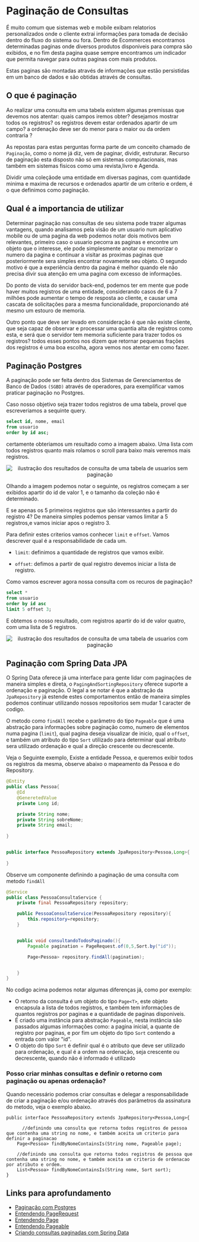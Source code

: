 # Paginação de Consultas
 
 É muito comum que sistemas web e mobile exibam relatorios personalizados onde o cliente extrai informações para tomada de decisão dentro do fluxo do sistema ou fora. Dentro de Ecommerces encontramos determinadas paginas onde diversos produtos disponiveis para compra são exibidos, e no fim desta pagina quase sempre encontramos um indicador que permita navegar para outras paginas com mais produtos.
 
 Estas paginas são montadas através de informações que estão persistidas em um banco de dados e são obtidas através de consultas.

## O que é paginação

Ao realizar uma consulta em uma tabela existem algumas premissas que devemos nos atentar: quais campos iremos obter? desejamos mostrar todos os registros? os registros devem estar ordenados apartir de um campo?  a ordenação deve ser do menor para o maior ou da ordem contraria ?

As repostas para estas perguntas forma parte de um conceito chamado de `Paginação`, como o nome já diz, vem de paginar, dividir, estruturar. Recurso de paginação esta disposto não só em sistemas computacionais, mas também em sistemas fisicos como uma revista,livro e Agenda.

 Dividir uma coleçãode uma entidade em diversas paginas, com quantidade minima e maxima de recursos e ordenados apartir de um criterio e ordem, é o que definimos como paginação. 

## Qual é a importancia de utilizar

Determinar paginação nas consultas de seu sistema pode trazer algumas vantagens, quando analisamos pela visão de um usuario num aplicativo mobile ou de uma pagina da web podemos notar dois motivos bem relevantes, primeiro caso o usuario pecorra as paginas e encontre um objeto que o interesse, ele pode simplesmente anotar ou memorizar o numero da pagina e continuar a visitar as proximas paginas que posteriormente sera simples encontrar novamente seu objeto. O segundo motivo é que a experiência dentro da pagina é melhor quando ele não precisa divir sua atenção em uma pagina com excesso de informações.

Do ponto de vista do servidor back-end, podemos ter em mente que pode haver muitos registros de uma entidade, considerando casos de 6 a 7 milhões pode aumentar o tempo de resposta ao cliente, e causar uma cascata de solicitações para a mesma funcionalidade, proporcionando até mesmo um estouro de memoria. 

Outro ponto que deve ser levado em consideração é que não existe cliente, que seja capaz de observar e processar uma quantia alta de registros como esta, e será que o servidor tem memoria suficiente para trazer todos os registros? todos esses pontos nos dizem que retornar pequenas frações dos registros é uma boa escolha, agora vemos nos atentar em como fazer.

## Paginação Postgres

A paginação pode ser feita dentro dos Sistemas de Gerenciamentos de Banco de Dados `(SGBD)` através de operadores, para exemplificar vamos praticar paginação no  Postgres. 

Caso nosso objetivo seja trazer todos registros de uma tabela, provel que escreveriamos a sequinte query.

```sql
select id, nome, email
from usuario
order by id asc;
```

certamente obteriamos um resultado como  a imagem abaixo. Uma lista com todos registros quanto mais rolamos o scroll para baixo mais veremos mais registros.


<p align="center">
<img alt="ilustração dos resultados de consulta de uma tabela de usuarios sem paginação" src="./imagens/resultado-consulta-usuario-sem-paginacao.png" />
</p>

Olhando a imagem podemos notar o seguinte, os registros começam a ser exibidos apartir do id de valor 1,  e o tamanho da coleção não é determinado. 

E se apenas os 5 primeiros registros que são interessantes a partir do registro 4? De maneira simples podemos pensar vamos limitar a 5 registros,e vamos iniciar apos o registro 3.

Para definir estes criterios vamos conhecer  `limit` e `offset`. Vamos descrever qual é a responsabilidade de cada um.

- `limit`: definimos a quantidade de registros que vamos exibir.

- `offset`: defimos a partir de qual registro devemos iniciar a lista de registro.

Como vamos escrever agora nossa consulta com os recuros de paginação?

```sql 
select *
from usuario 
order by id asc
limit 5 offset 3;
```

E obtemos o nosso resultado, com registros apartir do id de valor quatro, com uma lista de 5 registros.

<p align="center">
<img alt="ilustração dos resultados de consulta de uma tabela de usuarios com paginação" src="./imagens/resultado-consulta-usuario-sem-paginacao-postgres.png" />
</p>

## Paginação com Spring Data JPA

O Spring Data oferece já uma interface para gente lidar com paginações de maneira simples e direta, o `PagingAndSortingRepository` oferece suporte a ordenação e paginação. O legal a se notar é que a abstração da `JpaRepository` já estende estes  comportamentos então de maneira simples podemos continuar utilizando nossos repositorios sem mudar 1 caracter de codigo. 

O metodo  como `findAll` recebe o parâmetro do tipo `Pageable` que é uma abstração para informações sobre paginação como, numero de elementos numa pagina (`limit`), qual pagina deseja visualizar de inicio, qual o `offset`, e também um atributo do tipo `Sort` utilizado para determinar qual atributo sera utilizado ordenação e qual a direção crescente ou decrescente.

Veja o Seguinte exemplo, Existe a entidade Pessoa, e queremos exibir todos os registros da mesma, observe abaixo o mapeamento da Pessoa e do Repository.



```java
@Entity
public class Pessoa{
    @Id
    @GeneretedValue
    private Long id;

    private String nome;
    private String sobreNome;
    private String email; 
    
}

```

```java

public interface PessoaRepository extends JpaRepository<Pessoa,Long>{
 
}

```

Observe um componente definindo a paginação de uma consulta com metodo `findAll`

```java
@Service 
public class PessoaConsultaService {
    private final PessoaRepository repository;

    public PessoaConsultaService(PessoaRepository repository){
        this.repository=repository;
    }


    public void consultandoTodosPaginado(){
        Pageable pagination = PageRequest.of(0,5,Sort.by("id"));

        Page<Pessoa> repository.findAll(pagination);


    }
}

```

No codigo acima podemos notar algumas diferenças já, como por exemplo: 
- O retorno da consulta é um objeto do tipo `Page<T>`, este objeto encapsula a lista de todos registros, e também tem informações de quantos registros por paginas e a quantidade de paginas disponiveis.
- É criado uma instância para abstração `Pageable`, nesta instância são passados algumas informações como: a pagina inicial, a quante de registro por paginas, e por fim um objeto do tipo `Sort` contendo a entrada com valor "id".
- O objeto do tipo `Sort` é definir qual é o atributo que deve ser utilizado para ordenação, e qual é a ordem na ordenação, seja crescente ou decrescente, quando não é informado é utilizado 

### Posso criar minhas consultas e definir o retorno com paginação ou apenas ordenação?

Quando necessário podemos criar consultas e delegar a responsabilidade de criar a paginação e/ou ordenação através dos parâmetros da assinatura do metodo, veja o exemplo abaixo.

```
public interface PessoaRepository extends JpaRepository<Pessoa,Long>{
    
      //definindo uma consulta que retorna todos registros de pessoa que contenha uma string no nome, e também aceita um criterio para definir a paginacao
    Page<Pessoa> findByNomeContainsIs(String nome, Pageable page);
    
    //definindo uma consulta que retorna todos registros de pessoa que contenha uma string no nome, e também aceita um criterio de ordenacao por atributo e ordem.
    List<Pessoa> findByNomeContainsIs(String nome, Sort sort);
}

```



## Links para aprofundamento 

- [Paginação com Postgres](https://www.postgresql.org/docs/8.3/queries-limit.html)
- [Entendendo PageRequest](https://docs.spring.io/spring-data/commons/docs/current/api/org/springframework/data/domain/PageRequest.html)
- [Entendendo Page](https://docs.spring.io/spring-data/commons/docs/current/api/org/springframework/data/domain/Page.html)
- [Entendendo Pageable](https://docs.spring.io/spring-data/commons/docs/current/api/org/springframework/data/domain/Pageable.html)
- [Criando consultas paginadas com Spring Data](https://www.baeldung.com/spring-data-jpa-pagination-sorting)
